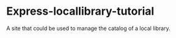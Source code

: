 # Express-locallibrary-tutorial 

A site that could be used to manage the catalog of a local library.